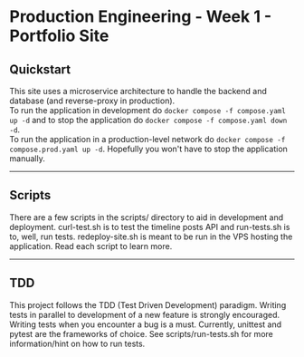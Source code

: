 # Production Engineering - Week 1 - Portfolio Site

## Quickstart

This site uses a microservice architecture to handle the backend and database (and reverse-proxy in production).  
To run the application in development do `docker compose -f compose.yaml up -d` and to stop the application do `docker compose -f compose.yaml down -d`.  
To run the application in a production-level network do `docker compose -f compose.prod.yaml up -d`. Hopefully you won't have to stop the application manually.  

---

## Scripts

There are a few scripts in the scripts/ directory to aid in development and deployment. curl-test.sh is to test the timeline posts API and run-tests.sh is to, well, run tests. redeploy-site.sh is meant to be run in the VPS hosting the application. Read each script to learn more.

---

## TDD

This project follows the TDD (Test Driven Development) paradigm. Writing tests in parallel to development of a new feature is strongly encouraged. Writing tests when you encounter a bug is a must. Currently, unittest and pytest are the frameworks of choice. See scripts/run-tests.sh for more information/hint on how to run tests.

